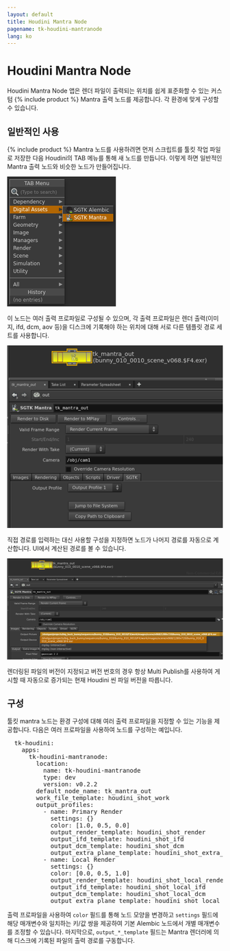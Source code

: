 ```yaml
---
layout: default
title: Houdini Mantra Node
pagename: tk-houdini-mantranode
lang: ko
---
```


# Houdini Mantra Node

Houdini Mantra Node 앱은 렌더 파일이 출력되는 위치를 쉽게 표준화할 수 있는 커스텀 {% include product %} Mantra 출력 노드를 제공합니다. 각 환경에 맞게 구성할 수 있습니다.

## 일반적인 사용

{% include product %} Mantra 노드를 사용하려면 먼저 스크립트를 툴킷 작업 파일로 저장한 다음 Houdini의 TAB 메뉴를 통해 새 노드를 만듭니다. 이렇게 하면 일반적인 Mantra 출력 노드와 비슷한 노드가 만들어집니다.

![Mantra 노드](../images/apps/houdini-mantranode-create_node.png)

이 노드는 여러 출력 프로파일로 구성될 수 있으며, 각 출력 프로파일은 렌더 출력(이미지, ifd, dcm, aov 등)을 디스크에 기록해야 하는 위치에 대해 서로 다른 템플릿 경로 세트를 사용합니다.

![Mantra 노드](../images/apps/houdini-mantranode-output_profile.png)

직접 경로를 입력하는 대신 사용할 구성을 지정하면 노드가 나머지 경로를 자동으로 계산합니다. UI에서 계산된 경로를 볼 수 있습니다.

![Mantra 노드](../images/apps/houdini-mantranode-computed_path.png)

렌더링된 파일의 버전이 지정되고 버전 번호의 경우 항상 Multi Publish를 사용하여 게시할 때 자동으로 증가되는 현재 Houdini 씬 파일 버전을 따릅니다.

## 구성

툴킷 mantra 노드는 환경 구성에 대해 여러 출력 프로파일을 지정할 수 있는 기능을 제공합니다. 다음은 여러 프로파일을 사용하여 노드를 구성하는 예입니다.

<pre>
  tk-houdini:
    apps:
      tk-houdini-mantranode:
        location:
          name: tk-houdini-mantranode
          type: dev
          version: v0.2.2
        default_node_name: tk_mantra_out
        work_file_template: houdini_shot_work
        output_profiles:
          - name: Primary Render
            settings: {}
            color: [1.0, 0.5, 0.0]
            output_render_template: houdini_shot_render
            output_ifd_template: houdini_shot_ifd
            output_dcm_template: houdini_shot_dcm
            output_extra_plane_template: houdini_shot_extra_plane
          - name: Local Render
            settings: {}
            color: [0.0, 0.5, 1.0]
            output_render_template: houdini_shot_local_render
            output_ifd_template: houdini_shot_local_ifd
            output_dcm_template: houdini_shot_local_dcm
            output_extra_plane_template: houdini_shot_local_extra_plane
</pre>

출력 프로파일을 사용하여 `color` 필드를 통해 노드 모양을 변경하고 `settings` 필드에 해당 매개변수와 일치하는 키/값 쌍을 제공하여 기본 Alembic 노드에서 개별 매개변수를 조정할 수 있습니다. 마지막으로, `output_*_template` 필드는 Mantra 렌더러에 의해 디스크에 기록된 파일의 출력 경로를 구동합니다.
